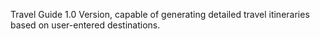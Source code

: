 Travel Guide 1.0 Version, capable of generating detailed travel itineraries based on user-entered destinations.
